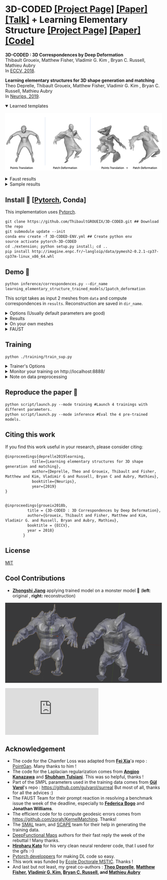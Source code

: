 # **3D-CODED** [[Project Page]](http://imagine.enpc.fr/~groueixt/3D-CODED/index.html) [[Paper]](https://arxiv.org/abs/1806.05228) [[Talk]](http://imagine.enpc.fr/~groueixt/3D-CODED/ECCV_6Dpose_Workshop_Groueix.pptx) + **Learning Elementary Structure** [[Project Page]](http://imagine.enpc.fr/~deprellt/atlasnet2/) [[Paper]](https://arxiv.org/abs/1908.04725) [[Code]](https://github.com/TheoDEPRELLE/AtlasNetV2)



 **3D-CODED : 3D Correspondences by Deep Deformation** <br>Thibault Groueix,  Matthew Fisher, Vladimir G. Kim , Bryan C. Russell, Mathieu Aubry  <br>
In [ECCV, 2018](http://openaccess.thecvf.com/ECCV2018.py).

 **Learning elementary structures for 3D shape generation and matching** <br>Theo Deprelle, Thibault Groueix,  Matthew Fisher, Vladimir G. Kim , Bryan C. Russell, Mathieu Aubry  <br>
In [Neurips, 2019](https://neurips.cc/Register2?showPanel=2).

<details open><summary>Learned templates</summary>


![image-20190912160913089](./README/learned_templates.png)

<details><summary>Faust results</summary>


| Method | Faust Intra results |  Faust Inter results |
| ------------------------------------------ | ----- |  ----- |
| **3D-CODED**                               | |3.047 |
| **Points Translation**                      | |2.971 |
| **Patch Deformation**                                 |  | **2.788** |
|  **Points Translation + Patch Deformation** ||  3.052     |

</details>



</details>

<details><summary>Sample results</summary>
Input : 2 meshes<br>
Task : put them in point-wise correspondence. (suggested by color)

<img src="README/mesh25.ply.gif" style="zoom:80%" /><img src="README/25RecBestRotReg.ply.gif" style="zoom:80%" />

<img src="README/mesh8.ply.gif" style="zoom:80%" /><img src="README/8RecBestRotReg.ply.gif" style="zoom:80%" />
</details>


## Install :construction_worker: [[Pytorch](http://pytorch.org/), Conda]

This implementation uses [Pytorch](http://pytorch.org/). 

```shell
git clone https://github.com/ThibaultGROUEIX/3D-CODED.git ## Download the repo
git submodule update --init
conda env create -f 3D-CODED-ENV.yml ## Create python env
source activate pytorch-3D-CODED
cd ./extension; python setup.py install; cd ..
pip install http://imagine.enpc.fr/~langloip/data/pymesh2-0.2.1-cp37-cp37m-linux_x86_64.whl
```



## Demo :train2:

```shell
python inference/correspondences.py --dir_name learning_elementary_structure_trained_models/1patch_deformation
```
This script takes as input 2 meshes from ```data``` and compute correspondences in ```results```. Reconstruction are saved in ```dir_name```.

<details><summary>Options  (Usually default parameters are good)</summary>


```python
# Key parameters
'--dir_name', type=str, default="",  help='dirname')
'--inputA', type=str, default =  "data/example_0.ply",  help='your path to mesh 0'
'--inputB', type=str, default =  "data/example_1.ply",  help='your path to mesh 1'

# Secondary parameters
'--HR', type=int, default=1, help='Use high Resolution template for better precision in the nearest neighbor step ?'
'--reg_num_steps', type=int, default=3000, help='number of epochs to train for during the regression step'
'--num_points', type=int, default = 6890,  help='number of points fed to poitnet'
'--num_angles', type=int, default = 100,  help='number of angle in the search of optimal reconstruction. Set to 1, if you mesh are already facing the cannonical 				direction as in data/example_1.ply'
'--env', type=str, default="CODED", help='visdom environment'
'--clean', type=int, default=0, help='if 1, remove points that dont belong to any edges'
'--scale', type=int, default=0, help='if 1, scale input mesh to have same volume as the template'
'--project_on_target', type=int, default=0, help='if 1, projects predicted correspondences point on target mesh'
'--randomize', type=int, default=0, help='if 1, projects predicted correspondences point on target mesh'
'--LR_input', type=int, default=1, help='Use Low Resolution Input '
```
</details>

<details><summary>Results  </summary>


* **Initial guesses** for *example0* and *example1*:

<img src="README/example_0InitialGuess.ply.gif" style="zoom:80%" /><img src="README/example_1InitialGuess.ply.gif" style="zoom:80%" />

* **Final reconstruction** for *example0* and *example1*:

<img src="README/example_0FinalReconstruction.ply.gif" style="zoom:80%" /><img src="README/example_1FinalReconstruction.ply.gif" style="zoom:80%" />

</details>

<details><summary>On your own meshes  </summary>

You need to make sure your meshes are preprocessed correctly :

* The meshes are loaded with **Trimesh**, which should support a bunch of formats, but I only tested ```.ply``` files. Good converters include [**Assimp**](https://github.com/assimp/assimp) and [Pymesh](https://github.com/qnzhou/PyMesh).


* The trunk axis is the **Y axis** (visualize your mesh against the mesh in ```data``` to make sure they are normalized in the same way). 
* the **scale** should be about 1.7 for a standing human (meaning the unit for the point cloud is the ```m```). You can automatically scale them with the flag ```--scale 1```




--> Failure modes instruction : :warning:

- Sometimes the reconstruction is flipped, which break the correspondences. In the easiest case where you meshes are registered in the same orientation, you can just fix this angle in ```reconstruct.py``` line 86, to avoid the flipping problem. Also note from this line that the angle search only looks in [-90°,+90°].

- Check the presence of lonely outliers that break the Pointnet encoder. You could try to remove them with the ```--clean``` flag.

</details>

<details><summary>FAUST </summary>

* If you want to use ```inference/correspondences.py``` to process a hole dataset, like FAUST test set, you can use ```./inference/script.py```, for the FAUST inter challenge. **Good luck :-)**

</details>



## Training



```shell
python ./training/train_sup.py
```

<details><summary> Trainer's Options</summary>

```python
'--point_translation', type=int, default=0, help='point_translation'
'--dim_template', type=int, default=3, help='dim_template'
'--patch_deformation', type=int, default=0, help='patch_deformation'
'--dim_out_patch', type=int, default=3, help='dim_out_patch'
'--start_from', type=str, default="TEMPLATE", choices=["TEMPLATE, SOUP, TRAINDATA"] ,help='dim_out_patch'
```
</details>

<details><summary> Monitor your training on http://localhost:8888/</summary>

![visdom](./README/1532524819586.png)

</details>

<details><summary> Note on data preprocessing  </summary>


The generation process of the dataset is quite heavy so we provide our processed data. Should you want to reproduce the preprocessing, go to ```data/README.md```. Brace yourselve :-)

</details>



## Reproduce the paper :train2:

```shell
python script/launch.py --mode training #Launch 4 trainings with different parameters.
python script/launch.py --mode inference #Eval the 4 pre-trained models.
```



## Citing this work 

If you find this work useful in your research, please consider citing:



```
@inproceedings{deprelle2019learning,
  			title={Learning elementary structures for 3D shape generation and matching},
  			author={Deprelle, Theo and Groueix, Thibault and Fisher, Matthew and Kim, Vladimir G and Russell, Bryan C and Aubry, Mathieu},
  			booktitle={Neurips},
  			year={2019}
}
```

##  

```
@inproceedings{groueix2018b,
          title = {3D-CODED : 3D Correspondences by Deep Deformation},
          author={Groueix, Thibault and Fisher, Matthew and Kim, Vladimir G. and Russell, Bryan and Aubry, Mathieu},
          booktitle = {ECCV},
          year = 2018}
        }
```

## 

## License

[MIT](https://github.com/ThibaultGROUEIX/AtlasNet/blob/master/license_MIT)



## Cool Contributions

* **[Zhongshi Jiang](https://cs.nyu.edu/~zhongshi/)** applying trained model on a monster model :japanese_ogre: (**left**: original , **right:** reconstruction)

![visdom](./README/image.png)

[![Analytics](https://ga-beacon.appspot.com/UA-91308638-2/github.com/ThibaultGROUEIX/3D-CODED/readme.md?pixel)](https://github.com/ThibaultGROUEIX/3D-CODED/)



## Acknowledgement

- The code for the Chamfer Loss was adapted from **[Fei Xia](http://fxia.me/)**'a repo : [PointGan](https://github.com/fxia22/pointGAN). Many thanks to him !
- The code for the Laplacian regularization comes from [**Angjoo** **Kanazawa**](https://people.eecs.berkeley.edu/~kanazawa/) and [**Shubham** **Tulsiani**](https://people.eecs.berkeley.edu/~shubhtuls/). This was so helpful, thanks !
- Part of the SMPL parameters used in the training data comes from [**Gül** **Varol**](https://www.di.ens.fr/~varol/)'s repo : https://github.com/gulvarol/surreal But most of all, thanks for all the advices :)
- The FAUST Team for their prompt reaction in resolving a benchmark issue the week of the deadline, especially to [**Federica** **Bogo**](https://ps.is.tuebingen.mpg.de/person/fbogo) and **Jonathan Williams**.
- The efficient code for to compute geodesic errors comes from  https://github.com/zorah/KernelMatching. Thanks!
- The [SMAL](http://smalr.is.tue.mpg.de/) team, and [SCAPE](https://ai.stanford.edu/~drago/Projects/scape/scape.html) team for their help in generating the training data.
- [DeepFunctional Maps](https://arxiv.org/abs/1704.08686) authors for their fast reply the week of the rebuttal ! Many thanks.
- **[Hiroharu Kato](http://hiroharu-kato.com/projects_en/neural_renderer.html)** for his very clean neural renderer code, that I used for the gifs :-)
- [Pytorch developpers](https://github.com/pytorch/pytorch) for making DL code so easy.
- This work was funded by [Ecole Doctorale MSTIC](http://www.univ-paris-est.fr/fr/-ecole-doctorale-mathematiques-et-stic-mstic-ed-532/). Thanks !
- And last but not least, my great co-authors : **[Theo Deprelle](http://imagine.enpc.fr/~deprellt/)**,  **[Matthew Fisher](http://graphics.stanford.edu/~mdfisher/publications.html), [Vladimir G. Kim](http://vovakim.com/), [Bryan C. Russell](http://bryanrussell.org/), and [Mathieu Aubry](http://imagine.enpc.fr/~aubrym/cv.html)**

